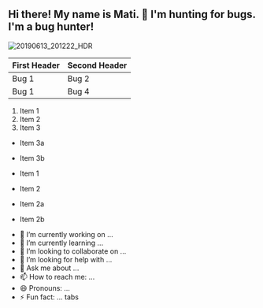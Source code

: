 ## Hi there!  My name is Mati.  :eyes: I'm hunting for bugs. I'm a bug hunter!
![20190613_201222_HDR](https://user-images.githubusercontent.com/84297420/125022153-e3cf5580-e030-11eb-85b5-879cc1e3dc6c.jpg)

First Header                       | Second Header
------------                       | -------------
Bug 1                              | Bug 2
Bug 1                              | Bug 4

1. Item 1
2. Item 2
3. Item 3
 * Item 3a
 * Item 3b

* Item 1
* Item 2
 * Item 2a
 * Item 2b


- 🔭 I’m currently working on ...
- 🌱 I’m currently learning ...
- 👯 I’m looking to collaborate on ...
- 🤔 I’m looking for help with ...
- 💬 Ask me about ...
- 📫 How to reach me: ...
- 😄 Pronouns: ...
- ⚡ Fun fact: ...
tabs
<!--
**matijoingithub/matijoingithub** is a ✨ _special_ ✨ repository because its `README.md` (this file) appears on your GitHub profile.

Here are some ideas to get you started:

- 🔭 I’m currently working on ...
- 🌱 I’m currently learning ...
- 👯 I’m looking to collaborate on ...
- 🤔 I’m looking for help with ...
- 💬 Ask me about ...
- 📫 How to reach me: ...
- 😄 Pronouns: ...
- ⚡ Fun fact: ...
- 👋
-->
